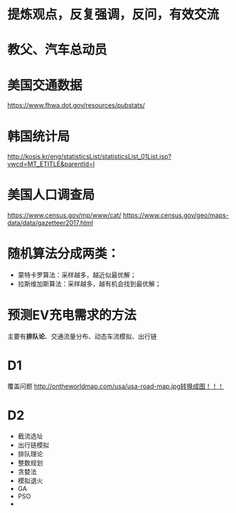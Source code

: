 # 提炼观点，反复强调，反问，有效交流

# 教父、汽车总动员

# 美国交通数据
https://www.fhwa.dot.gov/resources/pubstats/

# 韩国统计局
http://kosis.kr/eng/statisticsList/statisticsList_01List.jsp?vwcd=MT_ETITLE&parentId=I

# 美国人口调查局
https://www.census.gov/mp/www/cat/
https://www.census.gov/geo/maps-data/data/gazetteer2017.html

# 随机算法分成两类：
* 蒙特卡罗算法：采样越多，越近似最优解；
* 拉斯维加斯算法：采样越多，越有机会找到最优解；

# 预测EV充电需求的方法
主要有**排队论**、交通流量分布、动态车流模拟、出行链

# D1
覆盖问题
http://ontheworldmap.com/usa/usa-road-map.jpg转换成图！！！

# D2
* 截流选址
* 出行链模拟
* 排队理论
* 整数规划
* 贪婪法
* 模拟退火
* GA
* PSO
* 



